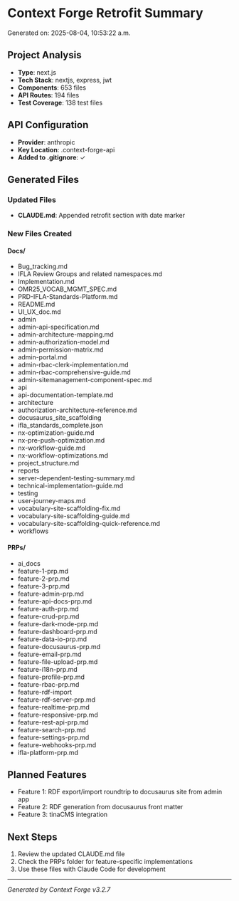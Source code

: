 # Context Forge Retrofit Summary
Generated on: 2025-08-04, 10:53:22 a.m.

## Project Analysis
- **Type**: next.js
- **Tech Stack**: nextjs, express, jwt
- **Components**: 653 files
- **API Routes**: 194 files
- **Test Coverage**: 138 test files

## API Configuration
- **Provider**: anthropic
- **Key Location**: .context-forge-api
- **Added to .gitignore**: ✓

## Generated Files

### Updated Files
- **CLAUDE.md**: Appended retrofit section with date marker

### New Files Created

#### Docs/
- Bug_tracking.md
- IFLA Review Groups and related namespaces.md
- Implementation.md
- OMR25_VOCAB_MGMT_SPEC.md
- PRD-IFLA-Standards-Platform.md
- README.md
- UI_UX_doc.md
- admin
- admin-api-specification.md
- admin-architecture-mapping.md
- admin-authorization-model.md
- admin-permission-matrix.md
- admin-portal.md
- admin-rbac-clerk-implementation.md
- admin-rbac-comprehensive-guide.md
- admin-sitemanagement-component-spec.md
- api
- api-documentation-template.md
- architecture
- authorization-architecture-reference.md
- docusaurus_site_scaffolding
- ifla_standards_complete.json
- nx-optimization-guide.md
- nx-pre-push-optimization.md
- nx-workflow-guide.md
- nx-workflow-optimizations.md
- project_structure.md
- reports
- server-dependent-testing-summary.md
- technical-implementation-guide.md
- testing
- user-journey-maps.md
- vocabulary-site-scaffolding-fix.md
- vocabulary-site-scaffolding-guide.md
- vocabulary-site-scaffolding-quick-reference.md
- workflows

#### PRPs/
- ai_docs
- feature-1-prp.md
- feature-2-prp.md
- feature-3-prp.md
- feature-admin-prp.md
- feature-api-docs-prp.md
- feature-auth-prp.md
- feature-crud-prp.md
- feature-dark-mode-prp.md
- feature-dashboard-prp.md
- feature-data-io-prp.md
- feature-docusaurus-prp.md
- feature-email-prp.md
- feature-file-upload-prp.md
- feature-i18n-prp.md
- feature-profile-prp.md
- feature-rbac-prp.md
- feature-rdf-import
- feature-rdf-server-prp.md
- feature-realtime-prp.md
- feature-responsive-prp.md
- feature-rest-api-prp.md
- feature-search-prp.md
- feature-settings-prp.md
- feature-webhooks-prp.md
- ifla-platform-prp.md

## Planned Features
- Feature 1: RDF export/import roundtrip to docusaurus site from admin app
- Feature 2: RDF generation from docusaurus front matter
- Feature 3: tinaCMS integration

## Next Steps
1. Review the updated CLAUDE.md file
2. Check the PRPs folder for feature-specific implementations
3. Use these files with Claude Code for development

---
*Generated by Context Forge v3.2.7*
